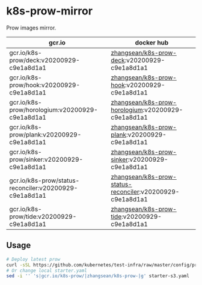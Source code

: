 # k8s-prow-mirror

Prow images mirror.

gcr.io | docker hub
---|---
gcr.io/k8s-prow/deck:v20200929-c9e1a8d1a1 | [zhangsean/k8s-prow-deck](https://hub.docker.com/r/zhangsean/k8s-prow-deck):v20200929-c9e1a8d1a1
gcr.io/k8s-prow/hook:v20200929-c9e1a8d1a1 | [zhangsean/k8s-prow-hook](https://hub.docker.com/r/zhangsean/k8s-prow-hook):v20200929-c9e1a8d1a1
gcr.io/k8s-prow/horologium:v20200929-c9e1a8d1a1 | [zhangsean/k8s-prow-horologium](https://hub.docker.com/r/zhangsean/k8s-prow-horologium):v20200929-c9e1a8d1a1
gcr.io/k8s-prow/plank:v20200929-c9e1a8d1a1 | [zhangsean/k8s-prow-plank](https://hub.docker.com/r/zhangsean/k8s-prow-plank):v20200929-c9e1a8d1a1
gcr.io/k8s-prow/sinker:v20200929-c9e1a8d1a1 | [zhangsean/k8s-prow-sinker](https://hub.docker.com/r/zhangsean/k8s-prow-sinker):v20200929-c9e1a8d1a1
gcr.io/k8s-prow/status-reconciler:v20200929-c9e1a8d1a1 | [zhangsean/k8s-prow-status-reconciler](https://hub.docker.com/r/zhangsean/k8s-prow-status-reconciler):v20200929-c9e1a8d1a1
gcr.io/k8s-prow/tide:v20200929-c9e1a8d1a1 | [zhangsean/k8s-prow-tide](https://hub.docker.com/r/zhangsean/k8s-prow-tide):v20200929-c9e1a8d1a1

## Usage

```bash
# Deploy latest prow
curl -sSL https://github.com/kubernetes/test-infra/raw/master/config/prow/cluster/starter-s3.yaml | sed 's|gcr.io/k8s-prow/|zhangsean/k8s-prow-|g' | kubectl apply -f -
# Or change local starter.yaml
sed -i '' 's|gcr.io/k8s-prow/|zhangsean/k8s-prow-|g' starter-s3.yaml
```
